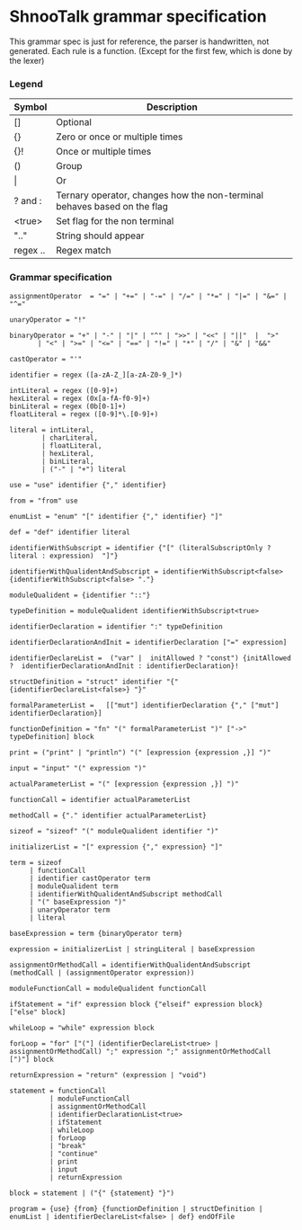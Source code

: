 # ShnooTalk grammar specification
This grammar spec is just for reference, the parser is handwritten, not generated. Each rule is a function.
(Except for the first few, which is done by the lexer)

### Legend
| Symbol  | Description 
|---------|-----------------------------
|[]       | Optional
|{}       | Zero or once or multiple times
|{}!      | Once or multiple times
|()       | Group
|\|       | Or
|? and :  | Ternary operator, changes how the non-terminal behaves based on the flag
|\<true>  | Set flag for the non terminal
|".."     | String should appear
|regex .. | Regex match

### Grammar specification
``` 
assignmentOperator  = "=" | "+=" | "-=" | "/=" | "*=" | "|=" | "&=" | "^="

unaryOperator = "!"

binaryOperator = "+" | "-" | "|" | "^" | ">>" | "<<" | "||"  |  ">" 
       | "<" | ">=" | "<=" | "==" | "!=" | "*" | "/" | "&" | "&&" 

castOperator = "'"

identifier = regex ([a-zA-Z_][a-zA-Z0-9_]*)

intLiteral = regex ([0-9]+)
hexLiteral = regex (0x[a-fA-f0-9]+)
binLiteral = regex (0b[0-1]+)
floatLiteral = regex ([0-9]*\.[0-9]+)

literal = intLiteral,
        | charLiteral,
        | floatLiteral,
        | hexLiteral,
        | binLiteral,
        | ("-" | "+") literal

use = "use" identifier {"," identifier}

from = "from" use

enumList = "enum" "[" identifier {"," identifier} "]"

def = "def" identifier literal

identifierWithSubscript = identifier {"[" (literalSubscriptOnly ? literal : expression)  "]"}

identifierWithQualidentAndSubscript = identifierWithSubscript<false> {identifierWithSubscript<false> "."}

moduleQualident = {identifier "::"}

typeDefinition = moduleQualident identifierWithSubscript<true>

identifierDeclaration = identifier ":" typeDefinition

identifierDeclarationAndInit = identifierDeclaration ["=" expression]

identifierDeclareList =  ("var" |  initAllowed ? "const") {initAllowed ?  identifierDeclarationAndInit : identifierDeclaration}!

structDefinition = "struct" identifier "{" {identifierDeclareList<false>} "}"

formalParameterList =   [["mut"] identifierDeclaration {"," ["mut"] identifierDeclaration}] 

functionDefinition = "fn" "(" formalParameterList ")" ["->" typeDefinition] block

print = ("print" | "println") "(" [expression {expression ,}] ")" 

input = "input" "(" expression ")"

actualParameterList = "(" [expression {expression ,}] ")"

functionCall = identifier actualParameterList

methodCall = {"." identifier actualParameterList}

sizeof = "sizeof" "(" moduleQualident identifier ")"

initializerList = "[" expression {"," expression} "]"

term = sizeof
     | functionCall
     | identifier castOperator term
     | moduleQualident term
     | identifierWithQualidentAndSubscript methodCall
     | "(" baseExpression ")"
     | unaryOperator term
     | literal

baseExpression = term {binaryOperator term}

expression = initializerList | stringLiteral | baseExpression

assignmentOrMethodCall = identifierWithQualidentAndSubscript (methodCall | (assignmentOperator expression))

moduleFunctionCall = moduleQualident functionCall

ifStatement = "if" expression block {"elseif" expression block} ["else" block]

whileLoop = "while" expression block

forLoop = "for" ["("] (identifierDeclareList<true> | assignmentOrMethodCall) ";" expression ";" assignmentOrMethodCall [")"] block

returnExpression = "return" (expression | "void")

statement = functionCall
          | moduleFunctionCall
          | assignmentOrMethodCall
          | identifierDeclarationList<true>
          | ifStatement
          | whileLoop
          | forLoop
          | "break"
          | "continue"
          | print
          | input
          | returnExpression

block = statement | ("{" {statement} "}")

program = {use} {from} {functionDefinition | structDefinition | enumList | identifierDeclareList<false> | def} endOfFile
```
